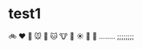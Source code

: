 # test1

:bike: :heart: :dog: :mouse: :rabbit: :cat: :cow: :pig: :sunny: :car: :cactus:
........
;;;;;;;;
